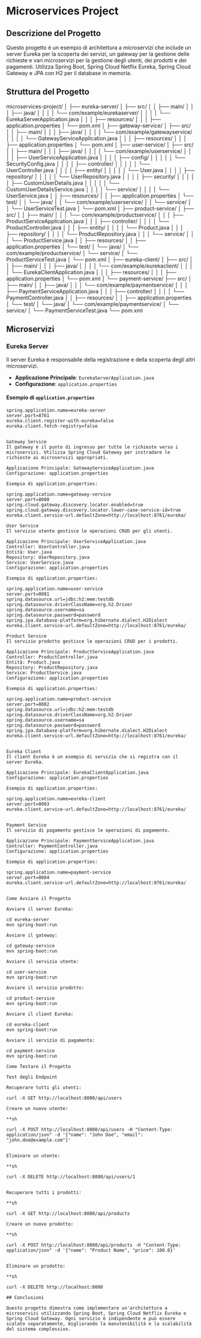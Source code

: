 # Microservices Project

## Descrizione del Progetto

Questo progetto è un esempio di architettura a microservizi che include un server Eureka per la scoperta dei servizi, un gateway per la gestione delle richieste e vari microservizi per la gestione degli utenti, dei prodotti e dei pagamenti. Utilizza Spring Boot, Spring Cloud Netflix Eureka, Spring Cloud Gateway e JPA con H2 per il database in memoria.

## Struttura del Progetto

microservices-project/
│
├── eureka-server/
│ ├── src/
│ │ ├── main/
│ │ │ ├── java/
│ │ │ │ └── com/example/eurekaserver/
│ │ │ │ └── EurekaServerApplication.java
│ │ │ ├── resources/
│ │ │ ├── application.properties
│ └── pom.xml
│
├── gateway-service/
│ ├── src/
│ │ ├── main/
│ │ │ ├── java/
│ │ │ │ └── com/example/gatewayservice/
│ │ │ │ └── GatewayServiceApplication.java
│ │ │ ├── resources/
│ │ │ ├── application.properties
│ └── pom.xml
│
├── user-service/
│ ├── src/
│ │ ├── main/
│ │ │ ├── java/
│ │ │ │ └── com/example/userservice/
│ │ │ │ ├── UserServiceApplication.java
│ │ │ │ ├── config/
│ │ │ │ │ └── SecurityConfig.java
│ │ │ │ ├── controller/
│ │ │ │ │ └── UserController.java
│ │ │ │ ├── entity/
│ │ │ │ │ └── User.java
│ │ │ │ ├── repository/
│ │ │ │ │ └── UserRepository.java
│ │ │ │ ├── security/
│ │ │ │ │ ├── CustomUserDetails.java
│ │ │ │ │ └── CustomUserDetailsService.java
│ │ │ │ └── service/
│ │ │ │ └── UserService.java
│ │ ├── resources/
│ │ ├── application.properties
│ └── test/
│ │ └── java/
│ │ └── com/example/userservice/
│ │ └── service/
│ │ └── UserServiceTest.java
│ └── pom.xml
│
├── product-service/
│ ├── src/
│ │ ├── main/
│ │ │ └── com/example/productservice/
│ │ │ ├── ProductServiceApplication.java
│ │ │ ├── controller/
│ │ │ │ └── ProductController.java
│ │ │ ├── entity/
│ │ │ │ └── Product.java
│ │ │ ├── repository/
│ │ │ │ └── ProductRepository.java
│ │ │ └── service/
│ │ │ └── ProductService.java
│ │ ├── resources/
│ │ ├── application.properties
│ └── test/
│ └── java/
│ └── com/example/productservice/
│ └── service/
│ └── ProductServiceTest.java
│ └── pom.xml
│
├── eureka-client/
│ ├── src/
│ │ ├── main/
│ │ │ ├── java/
│ │ │ │ └── com/example/eurekaclient/
│ │ │ │ └── EurekaClientApplication.java
│ │ │ ├── resources/
│ │ │ ├── application.properties
│ └── pom.xml
│
└── payment-service/
├── src/
│ ├── main/
│ │ ├── java/
│ │ │ └── com/example/paymentservice/
│ │ │ ├── PaymentServiceApplication.java
│ │ │ ├── controller/
│ │ │ │ └── PaymentController.java
│ │ ├── resources/
│ │ ├── application.properties
│ └── test/
│ └── java/
│ └── com/example/paymentservice/
│ └── service/
│ └── PaymentServiceTest.java
└── pom.xml

## Microservizi

### Eureka Server

Il server Eureka è responsabile della registrazione e della scoperta degli altri microservizi.

- **Applicazione Principale**: `EurekaServerApplication.java`
- **Configurazione**: `application.properties`

#### Esempio di `application.properties`

```properties
spring.application.name=eureka-server
server.port=8761
eureka.client.register-with-eureka=false
eureka.client.fetch-registry=false


Gateway Service
Il gateway è il punto di ingresso per tutte le richieste verso i microservizi. Utilizza Spring Cloud Gateway per instradare le richieste ai microservizi appropriati.

Applicazione Principale: GatewayServiceApplication.java
Configurazione: application.properties

Esempio di application.properties:

spring.application.name=gateway-service
server.port=8080
spring.cloud.gateway.discovery.locator.enabled=true
spring.cloud.gateway.discovery.locator.lower-case-service-id=true
eureka.client.service-url.defaultZone=http://localhost:8761/eureka/

User Service
Il servizio utente gestisce le operazioni CRUD per gli utenti.

Applicazione Principale: UserServiceApplication.java
Controller: UserController.java
Entità: User.java
Repository: UserRepository.java
Service: UserService.java
Configurazione: application.properties

Esempio di application.properties:

spring.application.name=user-service
server.port=8081
spring.datasource.url=jdbc:h2:mem:testdb
spring.datasource.driverClassName=org.h2.Driver
spring.datasource.username=sa
spring.datasource.password=password
spring.jpa.database-platform=org.hibernate.dialect.H2Dialect
eureka.client.service-url.defaultZone=http://localhost:8761/eureka/

Product Service
Il servizio prodotto gestisce le operazioni CRUD per i prodotti.

Applicazione Principale: ProductServiceApplication.java
Controller: ProductController.java
Entità: Product.java
Repository: ProductRepository.java
Service: ProductService.java
Configurazione: application.properties

Esempio di application.properties:

spring.application.name=product-service
server.port=8082
spring.datasource.url=jdbc:h2:mem:testdb
spring.datasource.driverClassName=org.h2.Driver
spring.datasource.username=sa
spring.datasource.password=password
spring.jpa.database-platform=org.hibernate.dialect.H2Dialect
eureka.client.service-url.defaultZone=http://localhost:8761/eureka/


Eureka Client
Il client Eureka è un esempio di servizio che si registra con il server Eureka.

Applicazione Principale: EurekaClientApplication.java
Configurazione: application.properties

Esempio di application.properties:

spring.application.name=eureka-client
server.port=8083
eureka.client.service-url.defaultZone=http://localhost:8761/eureka/


Payment Service
Il servizio di pagamento gestisce le operazioni di pagamento.

Applicazione Principale: PaymentServiceApplication.java
Controller: PaymentController.java
Configurazione: application.properties

Esempio di application.properties:

spring.application.name=payment-service
server.port=8084
eureka.client.service-url.defaultZone=http://localhost:8761/eureka/


Come Avviare il Progetto

Avviare il server Eureka:

cd eureka-server
mvn spring-boot:run

Avviare il gateway:

cd gateway-service
mvn spring-boot:run

Avviare il servizio utente:

cd user-service
mvn spring-boot:run

Avviare il servizio prodotto:

cd product-service
mvn spring-boot:run

Avviare il client Eureka:

cd eureka-client
mvn spring-boot:run

Avviare il servizio di pagamento:

cd payment-service
mvn spring-boot:run

Come Testare il Progetto

Test degli Endpoint

Recuperare tutti gli utenti:

curl -X GET http://localhost:8080/api/users

Creare un nuovo utente:

**sh

curl -X POST http://localhost:8080/api/users -H "Content-Type: application/json" -d '{"name": "John Doe", "email": "john.doe@example.com"}'


Eliminare un utente:

**sh

curl -X DELETE http://localhost:8080/api/users/1


Recuperare tutti i prodotti:

**sh

curl -X GET http://localhost:8080/api/products

Creare un nuovo prodotto:

**sh

curl -X POST http://localhost:8080/api/products -H "Content-Type: application/json" -d '{"name": "Product Name", "price": 100.0}'


Eliminare un prodotto:

**sh

curl -X DELETE http://localhost:8080

## Conclusioni

Questo progetto dimostra come implementare un'architettura a microservizi utilizzando Spring Boot, Spring Cloud Netflix Eureka e Spring Cloud Gateway. Ogni servizio è indipendente e può essere scalato separatamente, migliorando la manutenibilità e la scalabilità del sistema complessivo.